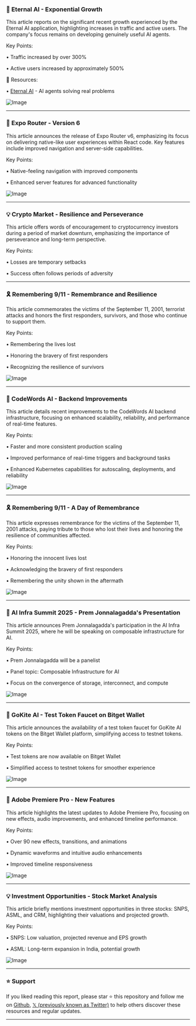 ### 🚀 Eternal AI - Exponential Growth

This article reports on the significant recent growth experienced by the Eternal AI application, highlighting increases in traffic and active users.  The company's focus remains on developing genuinely useful AI agents.

Key Points:

• Traffic increased by over 300%

• Active users increased by approximately 500%


🔗 Resources:

• [Eternal AI](https://eternalai.org) - AI agents solving real problems

![Image](https://pbs.twimg.com/media/G0jnTS6bcAAKgPN?format=jpg&name=small)


---
### 🚀 Expo Router - Version 6

This article announces the release of Expo Router v6, emphasizing its focus on delivering native-like user experiences within React code.  Key features include improved navigation and server-side capabilities.

Key Points:

• Native-feeling navigation with improved components

• Enhanced server features for advanced functionality


![Image](https://pbs.twimg.com/amplify_video_thumb/1966162677212000256/img/H9IQzCHpX6pmprMo.jpg)

---
### 💡 Crypto Market - Resilience and Perseverance

This article offers words of encouragement to cryptocurrency investors during a period of market downturn, emphasizing the importance of perseverance and long-term perspective.

Key Points:

• Losses are temporary setbacks

• Success often follows periods of adversity


---
### 🎗️ Remembering 9/11 - Remembrance and Resilience

This article commemorates the victims of the September 11, 2001, terrorist attacks and honors the first responders, survivors, and those who continue to support them.


Key Points:

• Remembering the lives lost

• Honoring the bravery of first responders

• Recognizing the resilience of survivors


![Image](https://pbs.twimg.com/amplify_video_thumb/1966145514916741120/img/Cv-OhOgJRiH48Py8.jpg)

---
### 🤖 CodeWords AI - Backend Improvements

This article details recent improvements to the CodeWords AI backend infrastructure, focusing on enhanced scalability, reliability, and performance of real-time features.

Key Points:

• Faster and more consistent production scaling

• Improved performance of real-time triggers and background tasks

• Enhanced Kubernetes capabilities for autoscaling, deployments, and reliability



![Image](https://pbs.twimg.com/media/G0GJSKYWUAAgp2J?format=png&name=small)

---
### 🎗️ Remembering 9/11 - A Day of Remembrance

This article expresses remembrance for the victims of the September 11, 2001 attacks,  paying tribute to those who lost their lives and honoring the resilience of communities affected.

Key Points:

• Honoring the innocent lives lost

• Acknowledging the bravery of first responders

• Remembering the unity shown in the aftermath


![Image](https://pbs.twimg.com/media/G0OsxanWgAA9GrG?format=jpg&name=small)


---
### 🚀 AI Infra Summit 2025 - Prem Jonnalagadda's Presentation

This article announces Prem Jonnalagadda's participation in the AI Infra Summit 2025, where he will be speaking on composable infrastructure for AI.

Key Points:

• Prem Jonnalagadda will be a panelist

• Panel topic: Composable Infrastructure for AI

• Focus on the convergence of storage, interconnect, and compute


![Image](https://pbs.twimg.com/media/G0kU0NlX0AA5JLH?format=jpg&name=small)

---
### 🚀 GoKite AI - Test Token Faucet on Bitget Wallet

This article announces the availability of a test token faucet for GoKite AI tokens on the Bitget Wallet platform, simplifying access to testnet tokens.

Key Points:

• Test tokens are now available on Bitget Wallet

• Simplified access to testnet tokens for smoother experience


![Image](https://pbs.twimg.com/media/G0jX0lFbQAAN-cq?format=jpg&name=small)


---
### 🚀 Adobe Premiere Pro - New Features

This article highlights the latest updates to Adobe Premiere Pro, focusing on new effects, audio improvements, and enhanced timeline performance.

Key Points:

• Over 90 new effects, transitions, and animations

• Dynamic waveforms and intuitive audio enhancements

• Improved timeline responsiveness


![Image](https://pbs.twimg.com/amplify_video_thumb/1966124609159266304/img/MaSzrtIlsKe6jsvU.jpg)

---
### 💡 Investment Opportunities - Stock Market Analysis

This article briefly mentions investment opportunities in three stocks: SNPS, ASML, and CRM, highlighting their valuations and projected growth.

Key Points:

• SNPS: Low valuation, projected revenue and EPS growth

• ASML: Long-term expansion in India, potential growth


![Image](https://pbs.twimg.com/media/G0kBH8lW0AIW702?format=jpg&name=small)


---

### ⭐️ Support

If you liked reading this report, please star ⭐️ this repository and follow me on [Github](https://github.com/Drix10), [𝕏 (previously known as Twitter)](https://x.com/DRIX_10_) to help others discover these resources and regular updates.

---